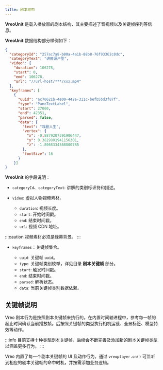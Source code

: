 ```yaml
---
title: 剧本结构
---
```


**VreoUnit** 是载入播放器的剧本结构，其主要描述了音视频以及关键帧序列等信息。

**VreoUnit** 数据结构部分样例如下：

```json
{
  "categoryId": "257ac7a8-b00a-4a1b-88b8-76f93362c0dc",
  "categoryText": "讲房源户型",
  "video": {
    "duration": 106278,
    "start": 0,
    "end": 106278,
    "url": "//url-host/***/xxx.mp4"
  },
  "keyframes": [
    {
      "uuid": "ac70621b-4e00-442e-311c-befb5bd3f87f",
      "type": "PanoTextLabel",
      "start": 27060,
      "end": 42351,
      "parsed": false,
      "data": {
        "text": "戏剧人生",
        "vertex": {
          "x": -0.8879207391906447,
          "y": 0.3829881941156301,
          "z": -1.8068334368800785
        },
        "fontSize": 16
      }
    }]
}
```
**VreoUnit** 的字段说明：

- `categoryId`、`categoryText`: 讲解的类别标识符和描述。
- `video`: 虚拟人物视频素材。

    - `duration`: 视频长度。
    - `start`: 开始时间戳。
    - `end`: 结束时间戳。
    - `url`: 视频 CDN 地址。

:::caution
视频素材必须是绿幕背景。
:::

- `keyframes`：关键帧集合。

    - `uuid`: 关键帧 `uuid`。
    - `type`: 关键帧类别枚举，详见目录 **剧本关键帧** 部分。
    - `start`: 触发时间戳。
    - `end`: 结束时间戳。
    - `parsed`: 解析状态。
    - `data`: 当前关键帧类别数据依赖。

## 关键帧说明

Vreo 剧本行为是按照剧本关键帧来执行的，在内置时间轴进程中，参考每一帧的起止时间确认当前播放帧，后按照关键帧的类型执行相机运镜、全景标签、模型特效等动作。

:::info
目前支持十种类型剧本关键帧，后续会不断完善及添加新的剧本关键帧类型以涵盖更多行为。
:::

Vreo 内置了每一个剧本关键帧的 UI 及动作行为，通过 `vreoplayer.on()` 可监听到相应的剧本关键帧的命中时机，并按需添加业务逻辑。
